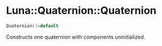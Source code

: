 # Luna::Quaternion::Quaternion

```c++
Quaternion()=default
```

Constructs one quaternion with components uninitialized. 

